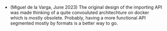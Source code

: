 - (Miguel de la Varga, June 2023) The original design of the importing API was made thinking of a quite convouluted 
 architechture on docker which is mostly obsolete. Probably, having a more functional API segmented mostly by formats is a better way to go.